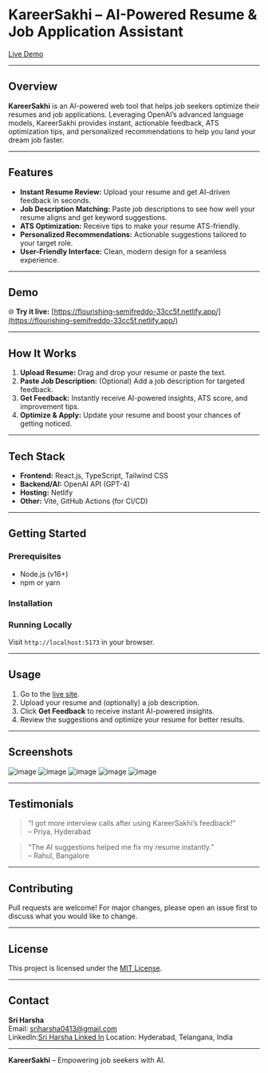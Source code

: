 # KareerSakhi – AI-Powered Resume & Job Application Assistant

[Live Demo](https://flourishing-semifreddo-33cc5f.netlify.app/)

---

## Overview

**KareerSakhi** is an AI-powered web tool that helps job seekers optimize their resumes and job applications. Leveraging OpenAI’s advanced language models, KareerSakhi provides instant, actionable feedback, ATS optimization tips, and personalized recommendations to help you land your dream job faster.

---

## Features

- **Instant Resume Review:** Upload your resume and get AI-driven feedback in seconds.
- **Job Description Matching:** Paste job descriptions to see how well your resume aligns and get keyword suggestions.
- **ATS Optimization:** Receive tips to make your resume ATS-friendly.
- **Personalized Recommendations:** Actionable suggestions tailored to your target role.
- **User-Friendly Interface:** Clean, modern design for a seamless experience.

---

## Demo

🌐 **Try it live:** [https://flourishing-semifreddo-33cc5f.netlify.app/](https://flourishing-semifreddo-33cc5f.netlify.app/)

---

## How It Works

1. **Upload Resume:** Drag and drop your resume or paste the text.
2. **Paste Job Description:** (Optional) Add a job description for targeted feedback.
3. **Get Feedback:** Instantly receive AI-powered insights, ATS score, and improvement tips.
4. **Optimize & Apply:** Update your resume and boost your chances of getting noticed.

---

## Tech Stack

- **Frontend:** React.js, TypeScript, Tailwind CSS
- **Backend/AI:** OpenAI API (GPT-4)
- **Hosting:** Netlify
- **Other:** Vite, GitHub Actions (for CI/CD)

---

## Getting Started

### Prerequisites

- Node.js (v16+)
- npm or yarn

### Installation


### Running Locally


Visit `http://localhost:5173` in your browser.

---

## Usage

1. Go to the [live site](https://flourishing-semifreddo-33cc5f.netlify.app/).
2. Upload your resume and (optionally) a job description.
3. Click **Get Feedback** to receive instant AI-powered insights.
4. Review the suggestions and optimize your resume for better results.

---

## Screenshots

<!-- Add screenshots of your tool’s main UI, feedback results, and before/after examples here. Example: -->
![image](https://github.com/user-attachments/assets/fe139b29-c6b9-4157-a6ae-52c874c3f15f)
![image](https://github.com/user-attachments/assets/cf006b01-b55a-4968-993e-98807d2c00c9)
![image](https://github.com/user-attachments/assets/41cfb8d5-44fb-4d39-a557-be42e10a8fbb)
![image](https://github.com/user-attachments/assets/7ee9e567-8cd2-4733-a112-d34b890fa0b3)
![image](https://github.com/user-attachments/assets/ebdc7219-5f5b-4036-8ca5-8b9e55cff7ff)




---

## Testimonials

> “I got more interview calls after using KareerSakhi’s feedback!”  
> – Priya, Hyderabad

> “The AI suggestions helped me fix my resume instantly.”  
> – Rahul, Bangalore

---

## Contributing

Pull requests are welcome! For major changes, please open an issue first to discuss what you would like to change.

---

## License

This project is licensed under the [MIT License](LICENSE).

---

## Contact

**Sri Harsha**  
Email: [sriharsha0413@gmail.com](mailto:sriharsha0413@gmail.com)  
LinkedIn:[Sri Harsha Linked In](https://www.linkedin.com/in/sri-harsha-b932102b7/) 
Location: Hyderabad, Telangana, India

---

**KareerSakhi** – Empowering job seekers with AI.
